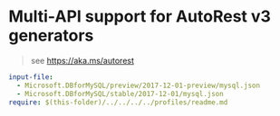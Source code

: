 # Multi-API support for AutoRest v3 generators

> see https://aka.ms/autorest

``` yaml $(enable-multi-api)
input-file:
  - Microsoft.DBforMySQL/preview/2017-12-01-preview/mysql.json
  - Microsoft.DBforMySQL/stable/2017-12-01/mysql.json
require: $(this-folder)/../../../../profiles/readme.md
```

